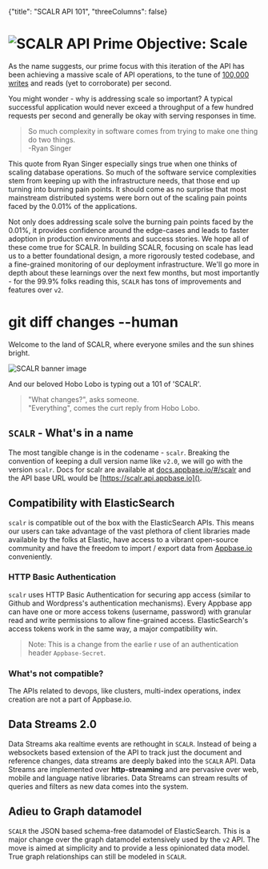 {"title": "SCALR API 101", "threeColumns": false}

# ![SCALR](http://i.imgur.com/Eppz2lz.png?1) API Prime Objective: Scale

As the name suggests, our prime focus with this iteration of the API has been achieving a massive scale of API operations, to the tune of [100,000 writes](http://news.appbase.io/scaling-elasticsearch-writes/) and reads (yet to corroborate) per second. 

You might wonder - why is addressing scale so important? A typical successful application would never exceed a throughput of a  few hundred requests per second and generally be okay with serving responses in time.

> So much complexity in software comes from trying to make one thing do two things.  
-Ryan Singer

This quote from Ryan Singer especially sings true when one thinks of scaling database operations. So much of the software service complexities stem from keeping up with the infrastructure needs, that those end up turning into burning pain points. It should come as no surprise that most mainstream distributed systems were born out of the scaling pain points faced by the 0.01% of the applications.

Not only does addressing scale solve the burning pain points faced by the 0.01%, it provides confidence around the edge-cases and leads to faster adoption in production environments and success stories. We hope all of these come true for SCALR. In building SCALR, focusing on scale has lead us to a better foundational design, a more rigorously tested codebase, and a fine-grained monitoring of our deployment infrastructure. We'll go more in depth about these learnings over the next few months, but most importantly - for the 99.9% folks reading this, ``SCALR`` has tons of improvements and features over ``v2``.

# git diff changes --human

Welcome to the land of SCALR, where everyone smiles and the sun shines bright. 

![SCALR banner image](http://i.imgur.com/3nYaIQM.png?1)

And our beloved Hobo Lobo is typing out a 101 of 'SCALR'. 

> "What changes?", asks someone.  
"Everything", comes the curt reply from Hobo Lobo.

## ``SCALR`` - What's in a name

The most tangible change is in the codename - ``scalr``. Breaking the convention of keeping a dull version name like ``v2.0``, we will go with the version ``scalr``. Docs for scalr are available at [docs.appbase.io/#/scalr]() and the API base URL would be [https://scalr.api.appbase.io]().

## Compatibility with ElasticSearch

``scalr`` is compatible out of the box with the ElasticSearch APIs. This means our users can take advantage of the vast plethora of client libraries made available by the folks at Elastic, have access to a vibrant open-source community and have the freedom to import / export data from [Appbase.io]() conveniently. 

### HTTP Basic Authentication

``scalr`` uses HTTP Basic Authentication for securing app access (similar to Github and Wordpress's authentication mechanisms). Every Appbase app can have one or more access tokens (username, password) with granular read and write permissions to allow fine-grained access. ElasticSearch's access tokens work in the same way, a major compatibility win.

> Note: This is a change from the earlie  r use of an authentication header ``Appbase-Secret``.

### What's not compatible?

The APIs related to devops, like clusters, multi-index operations, index creation are not a part of Appbase.io.
                        
## Data Streams 2.0

Data Streams aka realtime events are rethought in ``SCALR``. Instead of being a websockets based extension of the API to track just the document and reference changes, data streams are deeply baked into the ``SCALR`` API. Data Streams are implemented over **http-streaming** and are pervasive over web, mobile and language native libraries. Data Streams can stream results of queries and filters as new data comes into the system.

## Adieu to Graph datamodel

``SCALR`` the JSON based schema-free datamodel of ElasticSearch. This is a major change over the graph datamodel extensively used by the ``v2`` API. The move is aimed at simplicity and to provide a less opinionated data model. True graph relationships can still be modeled in ``SCALR``.
